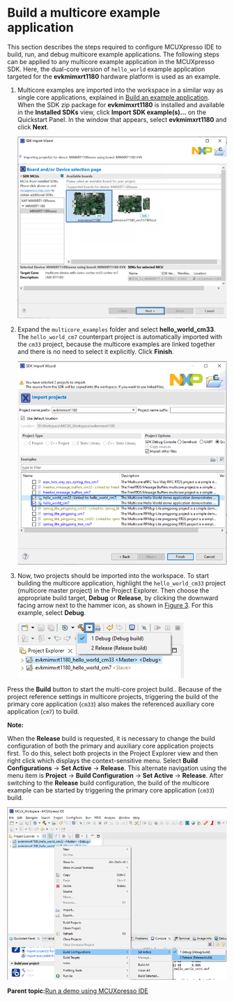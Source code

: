 # Build a multicore example application

This section describes the steps required to configure MCUXpresso IDE to build, run, and debug multicore example applications. The following steps can be applied to any multicore example application in the MCUXpresso SDK. Here, the dual-core version of `hello_world` example application targeted for the **evkmimxrt1180** hardware platform is used as an example.

1.  Multicore examples are imported into the workspace in a similar way as single core applications, explained in [Build an example application](ide_build_an_example_application.md). When the SDK zip package for **evkmimxrt1180** is installed and available in the **Installed SDKs** view, click **Import SDK example\(s\)…** on the Quickstart Panel. In the window that appears, select **evkmimxrt1180** and click **Next**.

    ![](../images/ide_multicore_select_rt1180_board.png "Select the evkmimxrt1180 board")

2.  Expand the `multicore_examples` folder and select **hello\_world\_cm33**. The `hello_world_cm7` counterpart project is automatically imported with the `cm33` project, because the multicore examples are linked together and there is no need to select it explicitly. Click **Finish**.

    ![](../images/ide_multicore_select_hello_world_core.png "Select the hello_world multicore example")

3.  Now, two projects should be imported into the workspace. To start building the multicore application, highlight the `hello_world_cm33` project \(multicore master project\) in the Project Explorer. Then choose the appropriate build target, **Debug** or **Release**, by clicking the downward facing arrow next to the hammer icon, as shown in [Figure 3](#FIG_TERMINALSSPUTTY). For this example, select **Debug**.

    ![](../images/ide_multicore_selection_of_build_target.png "Selection of the build target in MCUXpresso IDE")


Press the **Build** button to start the multi-core project build.. Because of the project reference settings in multicore projects, triggering the build of the primary core application \(`cm33`\) also makes the referenced auxiliary core application \(`cm7`\) to build.

**Note:**

When the **Release** build is requested, it is necessary to change the build configuration of both the primary and auxiliary core application projects first. To do this, select both projects in the Project Explorer view and then right click which displays the context-sensitive menu. Select **Build Configurations** -\> **Set Active** -\> **Release**. This alternate navigation using the menu item is **Project** -\> **Build Configuration** -\> **Set Active** -\> **Release**. After switching to the **Release** build configuration, the build of the multicore example can be started by triggering the primary core application \(`cm33`\) build.

![](../images/ide_multicore_switching_into_release_build.png "Switching multicore projects into the Release build configuration")

**Parent topic:**[Run a demo using MCUXpresso IDE](../topics/run_a_demo_using_mcuxpresso_ide.md)

